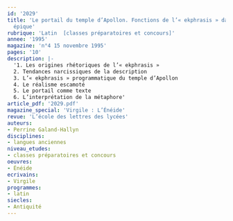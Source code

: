 ```yaml
---
id: '2029'
title: 'Le portail du temple d’Apollon. Fonctions de l’« ekphrasis » dans la narration
  épique'
rubrique: 'Latin  [classes préparatoires et concours]'
annee: '1995'
magazine: 'n°4 15 novembre 1995'
pages: '10'
description: |-
  '1. Les origines rhétoriques de l’« ekphrasis »
  2. Tendances narcissiques de la description
  3. L’« ekphrasis » programmatique du temple d’Apollon
  4. Le réalisme escamoté
  5. Le portail comme texte
  6. L’interprétation de la métaphore'
article_pdf: '2029.pdf'
magazine_special: 'Virgile : L’Énéide'
revue: 'L’école des lettres des lycées'
auteurs:
- Perrine Galand-Hallyn
disciplines:
- langues anciennes
niveau_etudes:
- classes préparatoires et concours
oeuvres:
- Énéide
ecrivains:
- Virgile
programmes:
- latin
siecles:
- Antiquité
---
```

